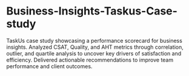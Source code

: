 # Business-Insights-Taskus-Case-study
TaskUs case study showcasing a performance scorecard for business insights. Analyzed CSAT, Quality, and AHT metrics through correlation, outlier, and quartile analysis to uncover key drivers of satisfaction and efficiency. Delivered actionable recommendations to improve team performance and client outcomes.
